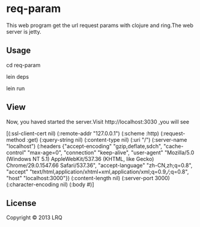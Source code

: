 # req-param

This web program get the url request params with clojure and ring.The web server is jetty.

## Usage

cd req-param

lein deps

lein run


## View

Now, you haved started the server.Visit http://localhost:3030 ,you will see 

[(:ssl-client-cert nil) (:remote-addr "127.0.0.1") (:scheme :http) (:request-method :get) (:query-string nil) (:content-type nil) (:uri "/") (:server-name "localhost") (:headers {"accept-encoding" "gzip,deflate,sdch", "cache-control" "max-age=0", "connection" "keep-alive", "user-agent" "Mozilla/5.0 (Windows NT 5.1) AppleWebKit/537.36 (KHTML, like Gecko) Chrome/29.0.1547.66 Safari/537.36", "accept-language" "zh-CN,zh;q=0.8", "accept" "text/html,application/xhtml+xml,application/xml;q=0.9,*/*;q=0.8", "host" "localhost:3000"}) (:content-length nil) (:server-port 3000) (:character-encoding nil) (:body #)]

## License

Copyright © 2013 LRQ
